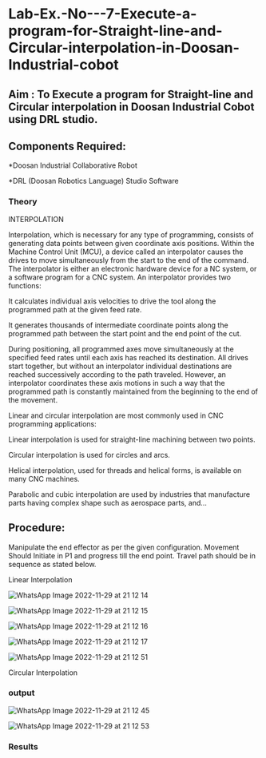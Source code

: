 # Lab-Ex.-No---7-Execute-a-program-for-Straight-line-and-Circular-interpolation-in-Doosan-Industrial-cobot
## Aim : To Execute a program for Straight-line and Circular interpolation in Doosan Industrial Cobot using DRL studio.

## Components Required:

*Doosan Industrial Collaborative Robot

*DRL (Doosan Robotics Language) Studio Software

### Theory 
INTERPOLATION

Interpolation, which is necessary for any type of programming, consists of generating data points between given coordinate axis positions. Within the Machine Control Unit (MCU), a device called an interpolator causes the drives to move simultaneously from the start to the end of the command. The interpolator is either an electronic hardware device for a NC system, or a software program for a CNC system. An interpolator provides two functions:

It calculates individual axis velocities to drive the tool along the programmed path at the given feed rate.

It generates thousands of intermediate coordinate points along the programmed path between the start point and the end point of the cut.

During positioning, all programmed axes move simultaneously at the specified feed rates until each axis has reached its destination. All drives start together, but without an interpolator individual destinations are reached successively according to the path traveled. However, an interpolator coordinates these axis motions in such a way that the programmed path is constantly maintained from the beginning to the end of the movement.

Linear and circular interpolation are most commonly used in CNC programming applications:

Linear interpolation is used for straight-line machining between two points.

Circular interpolation is used for circles and arcs.

Helical interpolation, used for threads and helical forms, is available on many CNC machines.

Parabolic and cubic interpolation are used by industries that manufacture parts having complex shape such as aerospace parts, and...

## Procedure:

Manipulate the end effector as per the given configuration. Movement Should Initiate in P1 and progress till the end point. Travel path should be in sequence as stated below.

Linear Interpolation


![WhatsApp Image 2022-11-29 at 21 12 14](https://user-images.githubusercontent.com/86832944/204812627-009baa25-62e5-46d8-be78-c0e356e767e3.jpg)

![WhatsApp Image 2022-11-29 at 21 12 15](https://user-images.githubusercontent.com/86832944/204813491-aa4c3207-d170-41f9-8894-13670292386d.jpg)

![WhatsApp Image 2022-11-29 at 21 12 16](https://user-images.githubusercontent.com/86832944/204813560-3a1901af-43ee-4256-bec5-0534e31886e1.jpg)

![WhatsApp Image 2022-11-29 at 21 12 17](https://user-images.githubusercontent.com/86832944/204813617-3f86fbd9-35b7-41ae-86fc-9d021a5acbab.jpg)

![WhatsApp Image 2022-11-29 at 21 12 51](https://user-images.githubusercontent.com/86832944/204814360-2c5f53d3-ded6-4ccb-acd4-aed89805f580.jpg)







Circular Interpolation

### output

![WhatsApp Image 2022-11-29 at 21 12 45](https://user-images.githubusercontent.com/86832944/204814551-a1da7c86-cf62-4a66-ae2c-b589a5d97721.jpg)

![WhatsApp Image 2022-11-29 at 21 12 53](https://user-images.githubusercontent.com/86832944/204814637-5bd49545-d464-4d1a-bb32-d6c1b1601b2e.jpg)



### Results 



 
